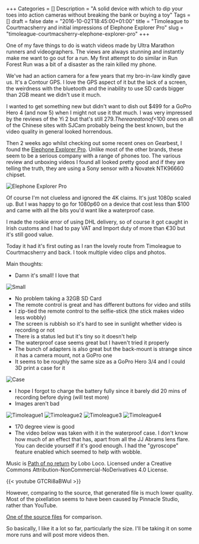 +++
Categories = []
Description = "A solid device with which to dip your toes into action cameras without breaking the bank or buying a toy"
Tags = []
draft = false
date = "2016-10-02T18:45:00+01:00"
title = "Timoleague to Courtmacsherry and initial impressions of Elephone Explorer Pro"
slug = "timoleague-courtmacsherry-elephone-explorer-pro"
+++

One of my fave things to do is watch videos made by Ultra Marathon runners and videographers. The views are always stunning and instantly make me want to go out for a run. My first attempt to do similar in Run Forest Run was a bit of a disaster as the rain killed my phone.

We've had an action camera for a few years that my bro-in-law kindly gave us. It's a Contour GPS. I love the GPS aspect of it but the lack of a screen, the weirdness with the bluetooth and the inability to use SD cards bigger than 2GB meant we didn't use it much.

I wanted to get something new but didn't want to dish out $499 for a GoPro Hero 4 (and now 5) when I might not use it that much. I was very impressed by the reviews of the Yi 2 but that's still $279. There are a ton of <$100 ones on all of the Chinese sites with SJCam probably being the best known, but the video quality in general looked horrendous.

Then 2 weeks ago whilst checking out some recent ones on Gearbest, I found the [Elephone Explorer Pro](http://www.gearbest.com/action-cameras/pp_314991.html). Unlike most of the other brands, these seem to be a serious company with a range of phones too. The various review and unboxing videos I found all looked pretty good and if they are telling the truth, they are using a Sony sensor with a Novatek NTK96660 chipset.

![Elephone Explorer Pro](http://conoroneill.com.s3.amazonaws.com/wp-content/uploads/2016/10/elecam_03.jpg)

Of course I'm not clueless and ignored the 4K claims. It's just 1080p scaled up. But I was happy to go for 1080p60 on a device that cost less than $100 and came with all the bits you'd want like a waterproof case.

I made the rookie error of using DHL delivery, so of course it got caught in Irish customs and I had to pay VAT and Import duty of more than €30 but it's still good value.

Today it had it's first outing as I ran the lovely route from Timoleague to Courtmacsherry and back. I took multiple video clips and photos.

Main thoughts:

* Damn it's small! I love that

![Small](http://conoroneill.com.s3.amazonaws.com/wp-content/uploads/2016/10/elecam_01.jpg)


* No problem taking a 32GB SD Card
* The remote control is great and has different buttons for video and stills
* I zip-tied the remote control to the selfie-stick (the stick makes video less wobbly)
* The screen is rubbish so it's hard to see in sunlight whether video is recording or not
* There is a status led but it's tiny so it doesn't help
* The waterproof case seems great but I haven't tried it properly
* The bunch of adapters is also great but the back-mount is strange since it has a camera mount, not a GoPro one
* It seems to be roughly the same size as a GoPro Hero 3/4 and I could 3D print a case for it

![Case](http://conoroneill.com.s3.amazonaws.com/wp-content/uploads/2016/10/elecam_02.jpg)


* I hope I forgot to charge the battery fully since it barely did 20 mins of recording before dying (will test more)
* Images aren't bad

![Timoleague1](http://conoroneill.com.s3.amazonaws.com/wp-content/uploads/2016/10/2016_1002_102341_003.JPG)
![Timoleague2](http://conoroneill.com.s3.amazonaws.com/wp-content/uploads/2016/10/2016_1002_103207_007.JPG)
![Timoleague3](http://conoroneill.com.s3.amazonaws.com/wp-content/uploads/2016/10/2016_1002_104122_002.JPG)
![Timoleague4](http://conoroneill.com.s3.amazonaws.com/wp-content/uploads/2016/10/2016_1002_104234_005.JPG)


* 170 degree view is good
* The video below was taken with it in the waterproof case. I don't know how much of an effect that has, apart from all the JJ Abrams lens flare. You can decide yourself if it's good enough. I had the "gyroscope" feature enabled which seemed to help with wobble.

Music is [Path of no return](http://freemusicarchive.org/music/Lobo_Loco/20160910195925002/Lobo_Loco_-_09_-_Path_of_no_return_1385) by Lobo Loco. Licensed under a Creative Commons Attribution-NonCommercial-NoDerivatives 4.0 License.

{{< youtube GTCRi8aBWuI >}}

However, comparing to the source, that generated file is much lower quality. Most of the pixellation seems to have been caused by Pinnacle Studio, rather than YouTube. 

[One of the source files](http://conoroneill.com.s3.amazonaws.com/wp-content/uploads/2016/10/2016_1002_101235_007.MP4) for comparison.

So basically, I like it a lot so far, particularly the size. I'll be taking it on some more runs and will post more videos then.



